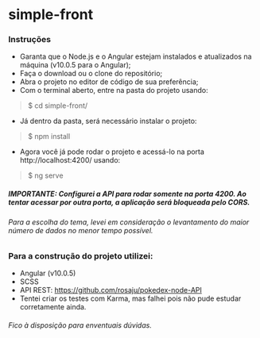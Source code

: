 # simple-front


### Instruções

- Garanta que o Node.js e o Angular estejam instalados e atualizados na máquina (v10.0.5 para o Angular);
- Faça o download ou o clone do repositório;
- Abra o projeto no editor de código de sua preferência;
- Com o terminal aberto, entre na pasta do projeto usando: 

> $ cd simple-front/

- Já dentro da pasta, será necessário instalar o projeto: 

> $ npm install

- Agora você já pode rodar o projeto e acessá-lo na porta http://localhost:4200/ usando: 

> $ ng serve


##### IMPORTANTE: Configurei a API para rodar somente na porta 4200. Ao tentar acessar por outra porta, a aplicação será bloqueada pelo CORS.
###### Para a escolha do tema, levei em consideração o levantamento do maior número de dados no menor tempo possível.

### Para a construção do projeto utilizei: 
- Angular (v10.0.5)
- SCSS
- API REST: https://github.com/rosaju/pokedex-node-API
- Tentei criar os testes com Karma, mas falhei pois não pude estudar corretamente ainda.

###### Fico à disposição para enventuais dúvidas. 

